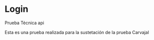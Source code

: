 # Login
Prueba Técnica api


Esta es una prueba realizada para la sustetación de la prueba Carvajal
